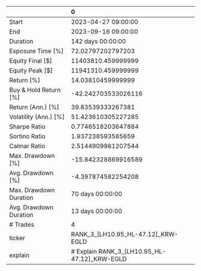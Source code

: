 |                        | 0                                            |
|:-----------------------|:---------------------------------------------|
| Start                  | 2023-04-27 09:00:00                          |
| End                    | 2023-09-16 09:00:00                          |
| Duration               | 142 days 00:00:00                            |
| Exposure Time [%]      | 72.02797202797203                            |
| Equity Final [$]       | 11403810.459999999                           |
| Equity Peak [$]        | 11941310.459999999                           |
| Return [%]             | 14.03810459999999                            |
| Buy & Hold Return [%]  | -42.242703533026116                          |
| Return (Ann.) [%]      | 39.83539333267381                            |
| Volatility (Ann.) [%]  | 51.423610305227285                           |
| Sharpe Ratio           | 0.7746518203647884                           |
| Sortino Ratio          | 1.937238593585659                            |
| Calmar Ratio           | 2.5144909981207544                           |
| Max. Drawdown [%]      | -15.842328869916589                          |
| Avg. Drawdown [%]      | -4.397874582254208                           |
| Max. Drawdown Duration | 70 days 00:00:00                             |
| Avg. Drawdown Duration | 13 days 00:00:00                             |
| # Trades               | 4                                            |
| ticker                 | RANK_3_[LH10.95_HL-47.12]_KRW-EGLD           |
| explain                | # Explain RANK_3_[LH10.95_HL-47.12]_KRW-EGLD |